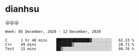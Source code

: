 
# dianhsu

:stuck_out_tongue_winking_eye::stuck_out_tongue_winking_eye::stuck_out_tongue_winking_eye:

<!--START_SECTION:waka-->
```text
Week: 05 December, 2020 - 12 December, 2020

C      1 hr 48 mins    ███████████████▓░░░░░░░░░   62.33 % 
C++    49 mins         ███████▒░░░░░░░░░░░░░░░░░   28.71 % 
Text   15 mins         ██▒░░░░░░░░░░░░░░░░░░░░░░   08.76 % 
```
<!--END_SECTION:waka-->
